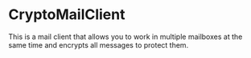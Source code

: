# CryptoMailClient
 This is a mail client that allows you to work in multiple mailboxes at the same time and encrypts all messages to protect them.
